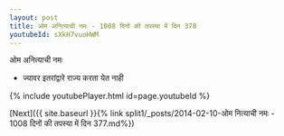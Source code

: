 ```yaml
---
layout: post
title: ओम अनित्याची नमः - 1008 दिनों की तपस्या में दिन 378
youtubeId: sXkH7vuoHWM
---
```

 
 
 ओम अनित्याची नमः  
 
 -  ज्यावर इतरांद्वारे राज्य करता येत नाही 
 
  
 
  
 
 
 
 
 
 


{% include youtubePlayer.html id=page.youtubeId %}
 
[Next]({{ site.baseurl }}{% link  split1/_posts/2014-02-10-ओम नित्याची नमः - 1008 दिनों की तपस्या में दिन 377.md%})
 
